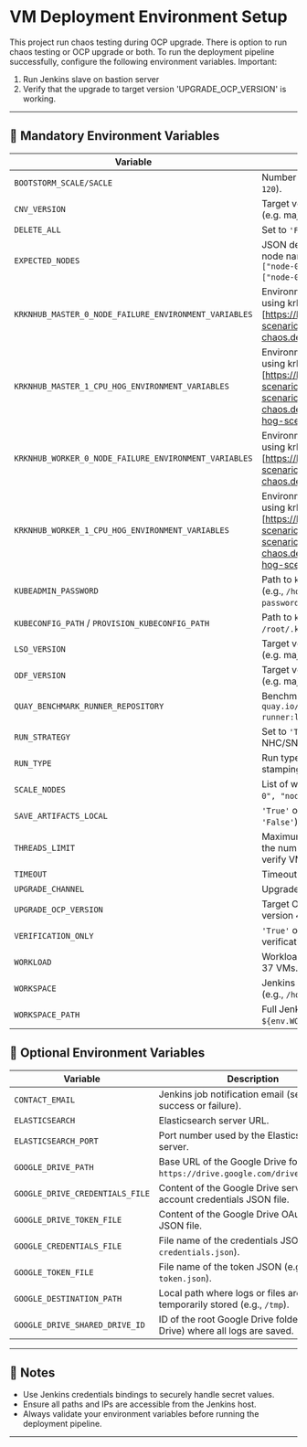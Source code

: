# VM Deployment Environment Setup

This project run chaos testing during OCP upgrade.
There is option to run chaos testing or OCP upgrade or both.
To run the deployment pipeline successfully, configure the following environment variables.
Important:
1. Run Jenkins slave on bastion server
2. Verify that the upgrade to target version 'UPGRADE_OCP_VERSION' is working.
---

## 🚨 Mandatory Environment Variables
| Variable                                              | Description                                                                                                                                                                                                                                                    |
| ----------------------------------------------------- | -------------------------------------------------------------------------------------------------------------------------------------------------------------------------------------------------------------------------------------------------------------- |
| `BOOTSTORM_SCALE/SACLE`                               | Number of VMs to scale during bootstorm (e.g., `120`).                                                                                                                                                                                                         |
| `CNV_VERSION`                                         | Target version for the CNV Operator upgrade.  (e.g. major version 4.18)                                                                                                                                                                                        |
| `DELETE_ALL`                                          | Set to `'False'` to retain running VMs.                                                                                                                                                                                                                        |
| `EXPECTED_NODES`                                      | JSON defining expected master and worker node names after upgrade, e.g., `{ "master": ["node-0", "node-1", "node-2"], "worker": ["node-0", "node-1", "node-2"] }`.                                                                                             |
| `KRKNHUB_MASTER_0_NODE_FAILURE_ENVIRONMENT_VARIABLES` | Environment variables for master node failure using krkn-hub:<br>[https://krkn-chaos.dev/docs/scenarios/node-scenarios/](https://krkn-chaos.dev/docs/scenarios/node-scenarios/)                                                                                |
| `KRKNHUB_MASTER_1_CPU_HOG_ENVIRONMENT_VARIABLES`      | Environment variables for master CPU hog using krkn-hub:<br>[https://krkn-chaos.dev/docs/scenarios/hog-scenarios/cpu-hog-scenario/cpu-hog-scenario-krkn-hub/](https://krkn-chaos.dev/docs/scenarios/hog-scenarios/cpu-hog-scenario/cpu-hog-scenario-krkn-hub/) |
| `KRKNHUB_WORKER_0_NODE_FAILURE_ENVIRONMENT_VARIABLES` | Environment variables for worker node failure using krkn-hub:<br>[https://krkn-chaos.dev/docs/scenarios/node-scenarios/](https://krkn-chaos.dev/docs/scenarios/node-scenarios/)                                                                                |
| `KRKNHUB_WORKER_1_CPU_HOG_ENVIRONMENT_VARIABLES`      | Environment variables for worker CPU hog using krkn-hub:<br>[https://krkn-chaos.dev/docs/scenarios/hog-scenarios/cpu-hog-scenario/cpu-hog-scenario-krkn-hub/](https://krkn-chaos.dev/docs/scenarios/hog-scenarios/cpu-hog-scenario/cpu-hog-scenario-krkn-hub/) |
| `KUBEADMIN_PASSWORD`                                  | Path to `kubeadmin-password` on the bastion host (e.g., `/home/jenkins/.kube/kubeadmin-password`).                                                                                                                                                             |
| `KUBECONFIG_PATH` / `PROVISION_KUBECONFIG_PATH`       | Path to `kubeconfig` on the bastion host (e.g., `/root/.kube/config`).                                                                                                                                                                                         |
| `LSO_VERSION`                                         | Target version for the LSO Operator upgrade.  (e.g. major version 4.18)                                                                                                                                                                                        |
| `ODF_VERSION`                                         | Target version for the ODF Operator upgrade.  (e.g. major version 4.18)                                                                                                                                                                                        |
| `QUAY_BENCHMARK_RUNNER_REPOSITORY`                    | Benchmark-runner image from Quay.io (e.g., `quay.io/benchmark-runner/benchmark-runner:latest`).                                                                                                                                                                |
| `RUN_STRATEGY`                                        | Set to `'True'` to apply `Always` runStrategy for NHC/SNR operators.                                                                                                                                                                                           |
| `RUN_TYPE`                                            | Run type identifier, typically `'chaos_ci'` for log stamping.                                                                                                                                                                                                  |
| `SCALE_NODES`                                         | List of workload nodes to scale on (e.g., `["node-0", "node-1", "node-2"]`).                                                                                                                                                                                   |
| `SAVE_ARTIFACTS_LOCAL`                                | `'True'` or `'False'` to save logs locally (default is `'False'`).                                                                                                                                                                                             |
| `THREADS_LIMIT`                                       | Maximum number of parallel threads; based on the number of physical CPUs on bastion, to verify VM status in parallel (e.g., `20`).                                                                                                                             |
| `TIMEOUT`                                             | Timeout for operations in seconds (e.g., `7200`).                                                                                                                                                                                                              |
| `UPGRADE_CHANNEL`                                     | Upgrade channel: `stable` (default) or `candidate`.                                                                                                                                                                                                            |
| `UPGRADE_OCP_VERSION`                                 | Target OpenShift version for upgrade. (e.g. full version 4.18.13)                                                                                                                                                                                              |
| `VERIFICATION_ONLY`                                   | `'True'` or `'False'`; when `'True'`, only verification is performed (default is `'True'`).                                                                                                                                                                    |
| `WORKLOAD`                                            | Workload type; use `bootstorm_vm` to run Fedora 37 VMs.                                                                                                                                                                                                        |
| `WORKSPACE`                                           | Jenkins workspace path on the bastion host (e.g., `/home/jenkins`).                                                                                                                                                                                            |
| `WORKSPACE_PATH`                                      | Full Jenkins job workspace path (e.g., `${env.WORKSPACE}/workspace/${env.JOB_NAME}/`).                                                                                                                                                                         |

## 🔧 Optional Environment Variables
| Variable                         | Description                                                                            |
|----------------------------------| -------------------------------------------------------------------------------------- |
| `CONTACT_EMAIL`                  | Jenkins job notification email (sent on job success or failure).                       |
| `ELASTICSEARCH`                  | Elasticsearch server URL.                                                              |
| `ELASTICSEARCH_PORT`             | Port number used by the Elasticsearch server.                                          |
| `GOOGLE_DRIVE_PATH`              | Base URL of the Google Drive folder (e.g., `https://drive.google.com/drive/folders/`). |
| `GOOGLE_DRIVE_CREDENTIALS_FILE`  | Content of the Google Drive service account credentials JSON file.                     |
| `GOOGLE_DRIVE_TOKEN_FILE`        | Content of the Google Drive OAuth token JSON file.                                     |
| `GOOGLE_CREDENTIALS_FILE`        | File name of the credentials JSON (e.g., `credentials.json`).                          |
| `GOOGLE_TOKEN_FILE`              | File name of the token JSON (e.g., `token.json`).                                      |
| `GOOGLE_DESTINATION_PATH`        | Local path where logs or files are temporarily stored (e.g., `/tmp`).                  |
| `GOOGLE_DRIVE_SHARED_DRIVE_ID`   | ID of the root Google Drive folder (Shared Drive) where all logs are saved.            |

---

## 📌 Notes

- Use Jenkins credentials bindings to securely handle secret values.
- Ensure all paths and IPs are accessible from the Jenkins host.
- Always validate your environment variables before running the deployment pipeline.


---

